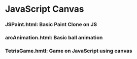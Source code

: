 # JavaScript Canvas
### JSPaint.html: Basic Paint Clone on JS 
### arcAnimation.html: Basic ball animation 
### TetrisGame.hmtl: Game on JavaScript using canvas 
